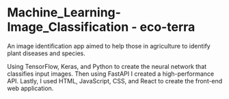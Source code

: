 # Machine_Learning-Image_Classification - eco-terra
An image identification app aimed to help those in agriculture to identify plant diseases and species.

Using TensorFlow, Keras, and Python to create the neural network that classifies input images. Then using FastAPI I created a high-performance API. Lastly, I used HTML, JavaScript, CSS, and React to create the front-end web application.

